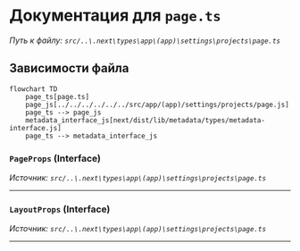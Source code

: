 # Документация для `page.ts`

*Путь к файлу: `src/..\.next\types\app\(app)\settings\projects\page.ts`*

## Зависимости файла

```mermaid
flowchart TD
    page_ts[page.ts]
    page_js[../../../../../../src/app/(app)/settings/projects/page.js]
    page_ts --> page_js
    metadata_interface_js[next/dist/lib/metadata/types/metadata-interface.js]
    page_ts --> metadata_interface_js
```

### `PageProps` (Interface)

*Источник: `src/..\.next\types\app\(app)\settings\projects\page.ts`*

---
### `LayoutProps` (Interface)

*Источник: `src/..\.next\types\app\(app)\settings\projects\page.ts`*

---
